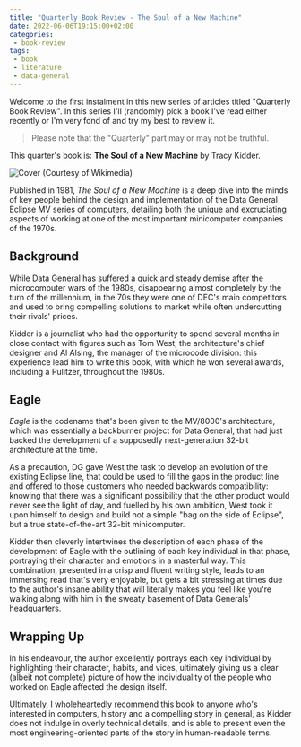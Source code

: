 ```yaml
---
title: "Quarterly Book Review - The Soul of a New Machine"
date: 2022-06-06T19:15:00+02:00
categories:
 - book-review
tags:
 - book
 - literature
 - data-general
---
```


Welcome to the first instalment in this new series of articles titled
"Quarterly Book Review". In this series I'll (randomly) pick a book I've read
either recently or I'm very fond of and try my best to review it.

> Please note that the "Quarterly" part may or may not be truthful.

This quarter's book is: **The Soul of a New Machine** by Tracy Kidder.

![Cover (Courtesy of Wikimedia)](https://upload.wikimedia.org/wikipedia/en/2/28/The_soul_of_a_new_machine_--_book_cover.jpg)

Published in 1981, *The Soul of a New Machine* is a deep dive into the minds of
key people behind the design and implementation of the Data General Eclipse MV
series of computers, detailing both the unique and excruciating aspects of
working at one of the most important minicomputer companies of the 1970s.

## Background

While Data General has suffered a quick and steady demise after the
microcomputer wars of the 1980s, disappearing almost completely by the turn of
the millennium, in the 70s they were one of DEC's main competitors and used to
bring compelling solutions to market while often undercutting their rivals'
prices.

Kidder is a journalist who had the opportunity to spend several months in
close contact with figures such as Tom West, the architecture's chief designer
and Al Alsing, the manager of the microcode division: this experience lead him
to write this book, with which he won several awards, including a Pulitzer,
throughout the 1980s.

## Eagle

*Eagle* is the codename that's been given to the MV/8000's architecture, which
was essentially a backburner project for Data General, that had just backed
the development of a supposedly next-generation 32-bit architecture at the
time.

As a precaution, DG gave West the task to develop an evolution
of the existing Eclipse line, that could be used to fill the gaps in the
product line and offered to those customers who needed backwards
compatibility: knowing that there was a significant possibility that the other
product would never see the light of day, and fuelled by his own ambition, West
took it upon himself to design and build not a simple "bag on the side of
Eclipse", but a true state-of-the-art 32-bit minicomputer.

Kidder then cleverly intertwines the description of each phase of the
development of Eagle with the outlining of each key individual in that phase,
portraying their character and emotions in a masterful way. This combination,
presented in a crisp and fluent writing style, leads to an immersing read
that's very enjoyable, but gets a bit stressing at times due to the author's
insane ability that will literally makes you feel like you're walking along
with him in the sweaty basement of Data Generals' headquarters.

## Wrapping Up

In his endeavour, the author excellently portrays each key individual by
highlighting their character, habits, and vices, ultimately giving us a clear
(albeit not complete) picture of how the individuality of the people who
worked on Eagle affected the design itself.

Ultimately, I wholeheartedly recommend this book to anyone who's interested in
computers, history and a compelling story in general, as Kidder does not
indulge in overly technical details, and is able to present even the most
engineering-oriented parts of the story in human-readable terms.